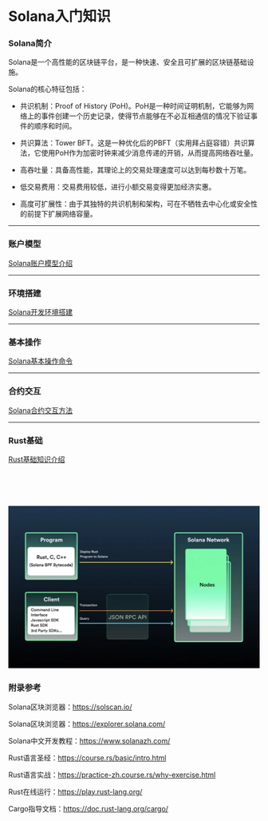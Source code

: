 # Solana入门知识

### Solana简介

Solana是一个高性能的区块链平台，是一种快速、安全且可扩展的区块链基础设施。

Solana的核心特征包括：

- 共识机制：Proof of History (PoH)。PoH是一种时间证明机制，它能够为网络上的事件创建一个历史记录，使得节点能够在不必互相通信的情况下验证事件的顺序和时间。

- 共识算法：Tower BFT。这是一种优化后的PBFT（实用拜占庭容错）共识算法，它使用PoH作为加密时钟来减少消息传递的开销，从而提高网络吞吐量。

- 高吞吐量：具备高性能，其理论上的交易处理速度可以达到每秒数十万笔。

- 低交易费用：交易费用较低，进行小额交易变得更加经济实惠。

- 高度可扩展性：由于其独特的共识机制和架构，可在不牺牲去中心化或安全性的前提下扩展网络容量。
  
---
### 账户模型

[Solana账户模型介绍](./docs/Solana账户模型介绍.md)

---
### 环境搭建

[Solana开发环境搭建](./docs/Solana开发环境搭建.md)

---
### 基本操作

[Solana基本操作命令](./docs/Solana基本操作命令.md)

---
### 合约交互

[Solana合约交互方法](./docs/Solana合约交互方法.md)

---
### Rust基础

[Rust基础知识介绍](./docs/Rust基础知识介绍.md)

``````
``````
``````
``````
``````
``````
``````
``````
``````
``````



![image](./docs/image/链上程序开发工作流.png)

### 附录参考

Solana区块浏览器：https://solscan.io/

Solana区块浏览器：https://explorer.solana.com/

Solana中文开发教程：https://www.solanazh.com/

Rust语言圣经：https://course.rs/basic/intro.html

Rust语言实战：https://practice-zh.course.rs/why-exercise.html

Rust在线运行：https://play.rust-lang.org/

Cargo指导文档：https://doc.rust-lang.org/cargo/